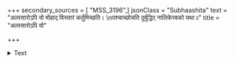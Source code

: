 +++
secondary_sources = [ "MSS_3196",]
jsonClass = "Subhaashita"
text = "अल्पसारोऽपि यो मोहाद् विस्तारं कर्तुमिच्छति।  \nपश्चाच्छोचति दुर्बुद्धिर् नालिकेरबको यथा॥"
title = "अल्पसारोऽपि यो"

+++

<details><summary>Text</summary>

अल्पसारोऽपि यो मोहाद् विस्तारं कर्तुमिच्छति।  
पश्चाच्छोचति दुर्बुद्धिर् नालिकेरबको यथा॥
</details>
